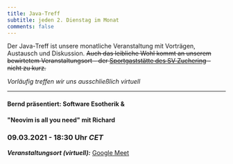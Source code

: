```yaml
---
title: Java-Treff
subtitle: jeden 2. Dienstag im Monat
comments: false
---
```


Der Java-Treff ist unsere monatliche Veranstaltung mit Vorträgen, Austausch und Diskussion.
~~Auch das leibliche Wohl kommt an unserem bewirtetem Veranstaltungsort - der [Sportgaststätte des SV Zuchering](https://goo.gl/maps/WdFPbCwjdqWQr5eUA) - nicht zu kurz.~~

_Vorläufig treffen wir uns ausschließlich virtuell_

---

#### Bernd präsentiert: Software Esotherik &
#### "Neovim is all you need" mit Richard
### 09.03.2021 - 18:30 Uhr *CET*

***Veranstaltungsort (virtuell):*** [Google Meet](https://meet.google.com/get-jzpw-qxm)



